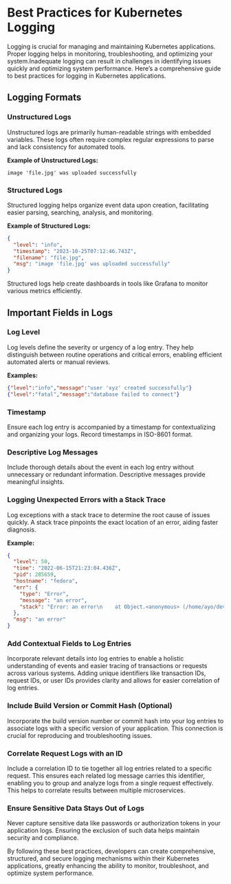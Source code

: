 # Best Practices for Kubernetes Logging

Logging is crucial for managing and maintaining Kubernetes applications. Proper logging helps in monitoring, troubleshooting, and optimizing your system.Inadequate logging can result in challenges in identifying issues quickly and optimizing system performance. Here’s a comprehensive guide to best practices for logging in Kubernetes applications.

## Logging Formats

### Unstructured Logs
Unstructured logs are primarily human-readable strings with embedded variables. These logs often require complex regular expressions to parse and lack consistency for automated tools.

**Example of Unstructured Logs:**
```
image 'file.jpg' was uploaded successfully
```

### Structured Logs
Structured logging helps organize event data upon creation, facilitating easier parsing, searching, analysis, and monitoring.

**Example of Structured Logs:**
```json
{
  "level": "info",
  "timestamp": "2023-10-25T07:12:46.743Z",
  "filename": "file.jpg",
  "msg": "image 'file.jpg' was uploaded successfully"
}
```

Structured logs help create dashboards in tools like Grafana to monitor various metrics efficiently.

## Important Fields in Logs

### Log Level
Log levels define the severity or urgency of a log entry. They help distinguish between routine operations and critical errors, enabling efficient automated alerts or manual reviews.

**Examples:**
```json
{"level":"info","message":"user 'xyz' created successfully"}
{"level":"fatal","message":"database failed to connect"}
```

### Timestamp
Ensure each log entry is accompanied by a timestamp for contextualizing and organizing your logs. Record timestamps in ISO-8601 format.

### Descriptive Log Messages
Include thorough details about the event in each log entry without unnecessary or redundant information. Descriptive messages provide meaningful insights.

### Logging Unexpected Errors with a Stack Trace
Log exceptions with a stack trace to determine the root cause of issues quickly. A stack trace pinpoints the exact location of an error, aiding faster diagnosis.

**Example:**
```json
{
  "level": 50,
  "time": "2022-06-15T21:23:04.436Z",
  "pid": 285659,
  "hostname": "fedora",
  "err": {
    "type": "Error",
    "message": "an error",
    "stack": "Error: an error\n    at Object.<anonymous> (/home/ayo/dev/demo/snippets/main.js:23:9)\n    at Module._compile (node:internal/modules/cjs/loader:1105:14)\n    at Module._extensions..js (node:internal/modules/cjs/loader:1159:10)\n    at Module.load (node:internal/modules/cjs/loader:981:32)\n    at Module._load (node:internal/modules/cjs/loader:827:12)\n    at Function.executeUserEntryPoint [as runMain] (node:internal/modules/run_main:77:12)\n    at node:internal/main/run_main_module:17:47"
  },
  "msg": "an error"
}
```

### Add Contextual Fields to Log Entries
Incorporate relevant details into log entries to enable a holistic understanding of events and easier tracing of transactions or requests across various systems. Adding unique identifiers like transaction IDs, request IDs, or user IDs provides clarity and allows for easier correlation of log entries.

### Include Build Version or Commit Hash (Optional)
Incorporate the build version number or commit hash into your log entries to associate logs with a specific version of your application. This connection is crucial for reproducing and troubleshooting issues.

### Correlate Request Logs with an ID
Include a correlation ID to tie together all log entries related to a specific request. This ensures each related log message carries this identifier, enabling you to group and analyze logs from a single request effectively. This helps to correlate results between multiple microservices.

### Ensure Sensitive Data Stays Out of Logs
Never capture sensitive data like passwords or authorization tokens in your application logs. Ensuring the exclusion of such data helps maintain security and compliance.

By following these best practices, developers can create comprehensive, structured, and secure logging mechanisms within their Kubernetes applications, greatly enhancing the ability to monitor, troubleshoot, and optimize system performance.
